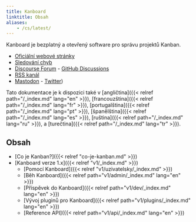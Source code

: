 ```yaml
---
title: Kanboard
linktitle: Obsah
aliases:
    - /cs/latest/
---
```


Kanboard je bezplatný a otevřený software pro správu projektů Kanban.

- [Oficiální webové stránky](https://kanboard.org)
- [Sledování chyb](https://github.com/kanboard/kanboard/issues)
- [Discourse Forum](https://kanboard.discourse.group/) - [GitHub Discussions](https://github.com/orgs/kanboard/discussions)
- [RSS kanál](https://github.com/kanboard/kanboard/releases.atom)
- [Mastodon](https://mastodon.social/@kanboard) - [Twitter](https://twitter.com/kanboard))

Tato dokumentace je k dispozici také v [angličtina]({{< relref path="/_index.md" lang="en" >}}), [francouzština]({{< relref path="/_index.md" lang="fr" >}}), [portugalština]({{< relref path="/_index.md" lang="pt" >}}), [španělština]({{< relref path="/_index.md" lang="es" >}}), [ruština]({{< relref path="/_index.md" lang="ru" >}}), a [turečtina]({{< relref path="/_index.md" lang="tr" >}}).

## Obsah

- [Co je Kanban?]({{< relref "co-je-kanban.md" >}})
- [Kanboard verze 1.x]({{< relref "v1/_index.md" >}})
    - [Pomocí Kanboard]({{< relref "v1/uzivatelsky/_index.md" >}})
    - [Běh Kanboard]({{< relref path="v1/admin/_index.md" lang="en" >}})
    - [Příspěvek do Kanboard]({{< relref path="v1/dev/_index.md" lang="en" >}})
    - [Vývoj pluginů pro Kanboard]({{< relref path="v1/plugins/_index.md" lang="en" >}})
    - [Reference API]({{< relref path="v1/api/_index.md" lang="en" >}})
